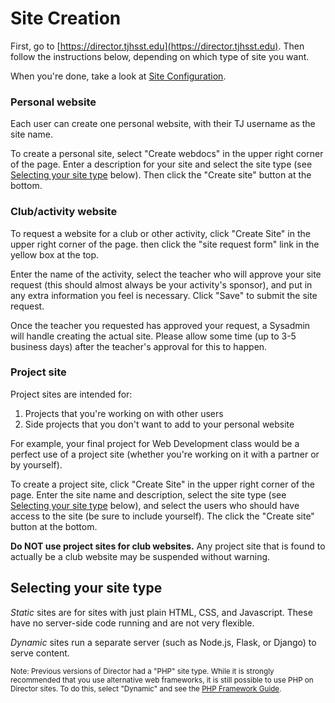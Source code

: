 # Site Creation

First, go to [https://director.tjhsst.edu](https://director.tjhsst.edu). Then follow the instructions below, depending on which type of site you want.

When you're done, take a look at [Site Configuration](site-configuration.md).

### Personal website

Each user can create one personal website, with their TJ username as the site name.

To create a personal site, select "Create webdocs" in the upper right corner of the page. Enter a description for your site and select the site type (see [Selecting your site type](#selecting-your-site-type) below). Then click the "Create site" button at the bottom.

### Club/activity website

To request a website for a club or other activity, click "Create Site" in the upper right corner of the page. then click the "site request form" link in the yellow box at the top.

Enter the name of the activity, select the teacher who will approve your site request (this should almost always be your activity's sponsor), and put in any extra information you feel is necessary. Click "Save" to submit the site request.

Once the teacher you requested has approved your request, a Sysadmin will handle creating the actual site. Please allow some time (up to 3-5 business days) after the teacher's approval for this to happen.

### Project site

Project sites are intended for:

1. Projects that you're working on with other users
2. Side projects that you don't want to add to your personal website

For example, your final project for Web Development class would be a perfect use of a project site (whether you're working on it with a partner or by yourself).

To create a project site, click "Create Site" in the upper right corner of the page. Enter the site name and description, select the site type (see [Selecting your site type](#selecting-your-site-type) below), and select the users who should have access to the site (be sure to include yourself). The click the "Create site" button at the bottom.

**Do NOT use project sites for club websites.** Any project site that is found to actually be a club website may be suspended without warning.

## Selecting your site type

*Static* sites are for sites with just plain HTML, CSS, and Javascript. These have no server-side code running and are not very flexible.

*Dynamic* sites run a separate server (such as Node.js, Flask, or Django) to serve content.

<small>Note: Previous versions of Director had a "PHP" site type. While it is strongly recommended that you use alternative web frameworks, it is still possible to use PHP on Director sites. To do this, select "Dynamic" and see the [PHP Framework Guide](/framework-guides/php.md).</small>
